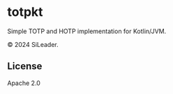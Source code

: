 # totpkt

Simple TOTP and HOTP implementation for Kotlin/JVM.

&copy; 2024 SiLeader.

## License

Apache 2.0
